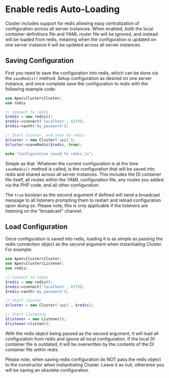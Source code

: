 
# Enable redis Auto-Loading

Cluster includes support for redis allowing easy centralization of configuration across all server instances.  When enabled, both the local container definitions file and YAML router file will be ignored, and instead will be loaded from redis, meaning when the configuration is updated on one server instance it will be updated across all server instances.


## Saving Configuration

First you need to save the configuration into redis, which can be done via the `saveRedis()` method.  Setup configuration as desired on one server instance, and once complete save the configuration to redis with the following example code:

~~~php
use Apex\Cluster\Cluster;
use redis

// Connect to redis
$redis = new redis();
$redis->connect('localhost', 6379);
$redis->auth('my_password');

// Start cluster, and save to redis
$cluster = new Cluster('app1');
$cluster->saveRedis($redis, true);

echo "Configuration saved to redis.\n";
~~~

Simple as that.  Whatever the current configuration is at the time `saveRedis()` method is called, is the configuration that will be saved into redis and shared across all server instances.  This includes the DI container file itself, all routes within the YAML configuration file, any routes you added via the PHP code, and all other configuration.

The `true` boolean as the second argument if defined will send a broadcast message to all listeners prompting them to restart and reload configuration upon doing so.  Please note, this is only applicable if the listeners are listening on the "broadcast" channel.


## Load Configuration

Once configuration is saved into redis, loading it is as simple as passing the redis connection object as the second argument when instantiating Cluster.  For example:

~~~php
use Apex\Cluster\Cluster;
use Apex\Cluster\Listener;
use redis;

// Connect to redis
$redis = new redis();
$redis->connect('localhost', 6379);
$redis->auth('my_password');

// Start cluster
$cluster = new Cluster('app1', $redis);

// Start listening
$listener = new Listener();
$listener->listen();
~~~

With the redis object being passed as the second argument, it will load all configuration from redis and ignore all local configuration.  If the local DI container file is outdated, it will be overwritten by the contents of the DI container file within redis.

Please note, when saving redis configuration do NOT pass the redis object to the constructor when instiantiating Cluster.  Leave it as null, otherwise you will be saving an obsolete configuration.


